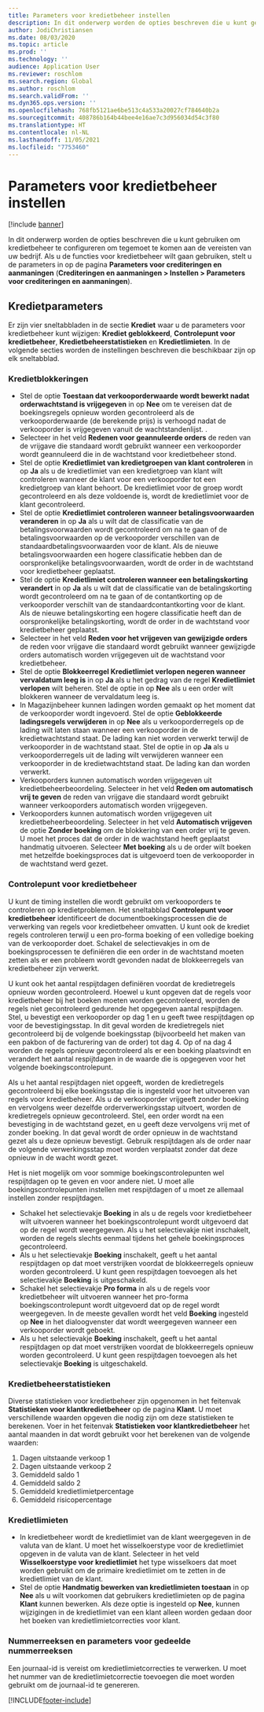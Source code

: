 ```yaml
---
title: Parameters voor kredietbeheer instellen
description: In dit onderwerp worden de opties beschreven die u kunt gebruiken om kredietbeheer te configureren om tegemoet te komen aan de vereisten van uw bedrijf.
author: JodiChristiansen
ms.date: 08/03/2020
ms.topic: article
ms.prod: ''
ms.technology: ''
audience: Application User
ms.reviewer: roschlom
ms.search.region: Global
ms.author: roschlom
ms.search.validFrom: ''
ms.dyn365.ops.version: ''
ms.openlocfilehash: 768fb5121ae6be513c4a533a20027cf784640b2a
ms.sourcegitcommit: 408786b164b44bee4e16ae7c3d956034d54c3f80
ms.translationtype: HT
ms.contentlocale: nl-NL
ms.lasthandoff: 11/05/2021
ms.locfileid: "7753460"
---
```

# <a name="credit-management-parameters-setup"></a>Parameters voor kredietbeheer instellen

[!include [banner](../includes/banner.md)]

In dit onderwerp worden de opties beschreven die u kunt gebruiken om kredietbeheer te configureren om tegemoet te komen aan de vereisten van uw bedrijf. Als u de functies voor kredietbeheer wilt gaan gebruiken, stelt u de parameters in op de pagina **Parameters voor crediteringen en aanmaningen** (**Crediteringen en aanmaningen \> Instellen \> Parameters voor crediteringen en aanmaningen**).

## <a name="credit-parameters"></a>Kredietparameters

Er zijn vier sneltabbladen in de sectie **Krediet** waar u de parameters voor kredietbeheer kunt wijzigen: **Krediet geblokkeerd**, **Controlepunt voor kredietbeheer**, **Kredietbeheerstatistieken** en **Kredietlimieten**. In de volgende secties worden de instellingen beschreven die beschikbaar zijn op elk sneltabblad.

### <a name="credit-holds"></a>Kredietblokkeringen

- Stel de optie **Toestaan dat verkooporderwaarde wordt bewerkt nadat orderwachtstand is vrijgegeven** in op **Nee** om te vereisen dat de boekingsregels opnieuw worden gecontroleerd als de verkooporderwaarde (de berekende prijs) is verhoogd nadat de verkooporder is vrijgegeven vanuit de wachtstandenlijst. .
- Selecteer in het veld **Redenen voor geannuleerde orders** de reden van de vrijgave die standaard wordt gebruikt wanneer een verkooporder wordt geannuleerd die in de wachtstand voor kredietbeheer stond.
- Stel de optie **Kredietlimiet van kredietgroepen van klant controleren** in op **Ja** als u de kredietlimiet van een kredietgroep van klant wilt controleren wanneer de klant voor een verkooporder tot een kredietgroep van klant behoort. De kredietlimiet voor de groep wordt gecontroleerd en als deze voldoende is, wordt de kredietlimiet voor de klant gecontroleerd.
- Stel de optie **Kredietlimiet controleren wanneer betalingsvoorwaarden veranderen** in op **Ja** als u wilt dat de classificatie van de betalingsvoorwaarden wordt gecontroleerd om na te gaan of de betalingsvoorwaarden op de verkooporder verschillen van de standaardbetalingsvoorwaarden voor de klant. Als de nieuwe betalingsvoorwaarden een hogere classificatie hebben dan de oorspronkelijke betalingsvoorwaarden, wordt de order in de wachtstand voor kredietbeheer geplaatst.
- Stel de optie **Kredietlimiet controleren wanneer een betalingskorting verandert** in op **Ja** als u wilt dat de classificatie van de betalingskorting wordt gecontroleerd om na te gaan of de contantkorting op de verkooporder verschilt van de standaardcontantkorting voor de klant. Als de nieuwe betalingskorting een hogere classificatie heeft dan de oorspronkelijke betalingskorting, wordt de order in de wachtstand voor kredietbeheer geplaatst.
- Selecteer in het veld **Reden voor het vrijgeven van gewijzigde orders** de reden voor vrijgave die standaard wordt gebruikt wanneer gewijzigde orders automatisch worden vrijgegeven uit de wachtstand voor kredietbeheer.
- Stel de optie **Blokkeerregel Kredietlimiet verlopen negeren wanneer vervaldatum leeg is** in op **Ja** als u het gedrag van de regel **Kredietlimiet verlopen** wilt beheren. Stel de optie in op **Nee** als u een order wilt blokkeren wanneer de vervaldatum leeg is.
- In Magazijnbeheer kunnen ladingen worden gemaakt op het moment dat de verkooporder wordt ingevoerd. Stel de optie **Geblokkeerde ladingsregels verwijderen** in op **Nee** als u verkooporderregels op de lading wilt laten staan wanneer een verkooporder in de kredietwachtstand staat. De lading kan niet worden verwerkt terwijl de verkooporder in de wachtstand staat. Stel de optie in op **Ja** als u verkooporderregels uit de lading wilt verwijderen wanneer een verkooporder in de kredietwachtstand staat. De lading kan dan worden verwerkt.
- Verkooporders kunnen automatisch worden vrijgegeven uit kredietbeheerbeoordeling. Selecteer in het veld **Reden om automatisch vrij te geven** de reden van vrijgave die standaard wordt gebruikt wanneer verkooporders automatisch worden vrijgegeven.
- Verkooporders kunnen automatisch worden vrijgegeven uit kredietbeheerbeoordeling. Selecteer in het veld **Automatisch vrijgeven** de optie **Zonder boeking** om de blokkering van een order vrij te geven. U moet het proces dat de order in de wachtstand heeft geplaatst handmatig uitvoeren. Selecteer **Met boeking** als u de order wilt boeken met hetzelfde boekingsproces dat is uitgevoerd toen de verkooporder in de wachtstand werd gezet.

### <a name="credit-management-checkpoint"></a>Controlepunt voor kredietbeheer

U kunt de timing instellen die wordt gebruikt om verkooporders te controleren op kredietproblemen. Het sneltabblad **Controlepunt voor kredietbeheer** identificeert de documentboekingsprocessen die de verwerking van regels voor kredietbeheer omvatten. U kunt ook de krediet regels controleren terwijl u een pro-forma boeking of een volledige boeking van de verkooporder doet. Schakel de selectievakjes in om de boekingsprocessen te definiëren die een order in de wachtstand moeten zetten als er een probleem wordt gevonden nadat de blokkeerregels van kredietbeheer zijn verwerkt.

U kunt ook het aantal respijtdagen definiëren voordat de kredietregels opnieuw worden gecontroleerd. Hoewel u kunt opgeven dat de regels voor kredietbeheer bij het boeken moeten worden gecontroleerd, worden de regels niet gecontroleerd gedurende het opgegeven aantal respijtdagen. Stel, u bevestigt een verkooporder op dag 1 en u geeft twee respijtdagen op voor de bevestigingsstap. In dit geval worden de kredietregels niet gecontroleerd bij de volgende boekingsstap (bijvoorbeeld het maken van een pakbon of de facturering van de order) tot dag 4. Op of na dag 4 worden de regels opnieuw gecontroleerd als er een boeking plaatsvindt en verandert het aantal respijtdagen in de waarde die is opgegeven voor het volgende boekingscontrolepunt.

Als u het aantal respijtdagen niet opgeeft, worden de kredietregels gecontroleerd bij elke boekingsstap die is ingesteld voor het uitvoeren van regels voor kredietbeheer. Als u de verkooporder vrijgeeft zonder boeking en vervolgens weer dezelfde orderverwerkingsstap uitvoert, worden de kredietregels opnieuw gecontroleerd. Stel, een order wordt na een bevestiging in de wachtstand gezet, en u geeft deze vervolgens vrij met of zonder boeking. In dat geval wordt de order opnieuw in de wachtstand gezet als u deze opnieuw bevestigt. Gebruik respijtdagen als de order naar de volgende verwerkingsstap moet worden verplaatst zonder dat deze opnieuw in de wacht wordt gezet.

Het is niet mogelijk om voor sommige boekingscontrolepunten wel respijtdagen op te geven en voor andere niet. U moet alle boekingscontrolepunten instellen met respijtdagen of u moet ze allemaal instellen zonder respijtdagen.

- Schakel het selectievakje **Boeking** in als u de regels voor kredietbeheer wilt uitvoeren wanneer het boekingscontrolepunt wordt uitgevoerd dat op de regel wordt weergegeven. Als u het selectievakje niet inschakelt, worden de regels slechts eenmaal tijdens het gehele boekingsproces gecontroleerd.
- Als u het selectievakje **Boeking** inschakelt, geeft u het aantal respijtdagen op dat moet verstrijken voordat de blokkeerregels opnieuw worden gecontroleerd. U kunt geen respijtdagen toevoegen als het selectievakje **Boeking** is uitgeschakeld.
- Schakel het selectievakje **Pro forma** in als u de regels voor kredietbeheer wilt uitvoeren wanneer het pro-forma boekingscontrolepunt wordt uitgevoerd dat op de regel wordt weergegeven. In de meeste gevallen wordt het veld **Boeking** ingesteld op **Nee** in het dialoogvenster dat wordt weergegeven wanneer een verkooporder wordt geboekt.
- Als u het selectievakje **Boeking** inschakelt, geeft u het aantal respijtdagen op dat moet verstrijken voordat de blokkeerregels opnieuw worden gecontroleerd. U kunt geen respijtdagen toevoegen als het selectievakje **Boeking** is uitgeschakeld.

### <a name="credit-management-statistics"></a>Kredietbeheerstatistieken

Diverse statistieken voor kredietbeheer zijn opgenomen in het feitenvak **Statistieken voor klantkredietbeheer** op de pagina **Klant**. U moet verschillende waarden opgeven die nodig zijn om deze statistieken te berekenen. Voer in het feitenvak **Statistieken voor klantkredietbeheer** het aantal maanden in dat wordt gebruikt voor het berekenen van de volgende waarden:

1. Dagen uitstaande verkoop 1
2. Dagen uitstaande verkoop 2
3. Gemiddeld saldo 1
4. Gemiddeld saldo 2
5. Gemiddeld kredietlimietpercentage
6. Gemiddeld risicopercentage

### <a name="credit-limits"></a>Kredietlimieten

- In kredietbeheer wordt de kredietlimiet van de klant weergegeven in de valuta van de klant. U moet het wisselkoerstype voor de kredietlimiet opgeven in de valuta van de klant. Selecteer in het veld **Wisselkoerstype voor kredietlimiet** het type wisselkoers dat moet worden gebruikt om de primaire kredietlimiet om te zetten in de kredietlimiet van de klant.
- Stel de optie **Handmatig bewerken van kredietlimieten toestaan** in op **Nee** als u wilt voorkomen dat gebruikers kredietlimieten op de pagina **Klant** kunnen bewerken. Als deze optie is ingesteld op **Nee**, kunnen wijzigingen in de kredietlimiet van een klant alleen worden gedaan door het boeken van kredietlimietcorrecties voor klant.

### <a name="number-sequences-and-shared-number-sequence-parameters"></a>Nummerreeksen en parameters voor gedeelde nummerreeksen

Een journaal-id is vereist om kredietlimietcorrecties te verwerken. U moet het nummer van de kredietlimietcorrectie toevoegen die moet worden gebruikt om de journaal-id te genereren.


[!INCLUDE[footer-include](../../includes/footer-banner.md)]
